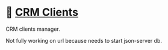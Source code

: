 # 👥 [CRM Clients](https://taupe-marshmallow-ba7461.netlify.app)

CRM clients manager.

Not fully working on url because needs to start json-server db.
